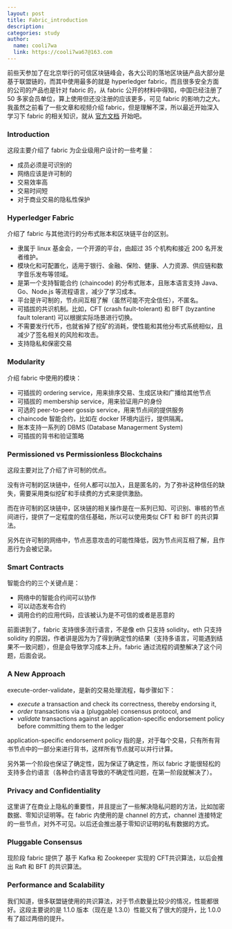 ```yaml
---
layout: post
title: Fabric_introduction
description:
categories: study
author:
  name: cooli7wa
  link: https://cooli7wa67@163.com
---
```

前些天参加了在北京举行的可信区块链峰会，各大公司的落地区块链产品大部分是基于联盟链的，而其中使用最多的就是 hyperledger fabric，而且很多安全方面的公司的产品也是针对 fabric 的，从 fabric 公开的材料中得知，中国已经注册了 50 多家会员单位，算上使用但还没注册的应该更多，可见 fabric 的影响力之大。我虽然之前看了一些文章和视频介绍 fabric，但是理解不深，所以最近开始深入学习下 fabric 的相关知识，就从 [官方文档](https://hyperledger-fabric.readthedocs.io/en/latest/whatis.html) 开始吧。

### Introduction

这段主要介绍了 fabric 为企业级用户设计的一些考量：

- 成员必须是可识别的
- 网络应该是许可制的
- 交易效率高
- 交易时间短
- 对于商业交易的隐私性保护

### Hyperledger Fabric

介绍了 fabric 与其他流行的分布式账本和区块链平台的区别。

- 隶属于 linux 基金会，一个开源的平台，由超过 35 个机构和接近 200 名开发者维护。
- 模块化和可配置化，适用于银行、金融、保险、健康、人力资源、供应链和数字音乐发布等领域。
- 是第一个支持智能合约 (chaincode) 的分布式账本，且账本语言支持 Java、Go、Node.js 等流程语言，减少了学习成本。
- 平台是许可制的，节点间互相了解（虽然可能不完全信任），不匿名。
- 可插拔的共识机制。比如，CFT (crash fault-tolerant) 和 BFT (byzantine fault tolerant) 可以根据实际场景进行切换。
- 不需要发行代币，也就省掉了挖矿的消耗，使性能和其他分布式系统相似，且减少了签名相关的风险和攻击。
- 支持隐私和保密交易

### Modularity

介绍 fabric 中使用的模块：

- 可插拔的 ordering service，用来排序交易、生成区块和广播给其他节点
- 可插拔的 membership service，用来验证用户的身份
- 可选的 peer-to-peer gossip service，用来节点间的提供服务
- chaincode 智能合约，比如在 docker 环境内运行，提供隔离。
- 账本支持一系列的 DBMS (Database Managerment System)
- 可插拔的背书和验证策略

### Permissioned vs Permissionless Blockchains

这段主要对比了介绍了许可制的优点。

没有许可制的区块链中，任何人都可以加入，且是匿名的，为了弥补这种信任的缺失，需要采用类似挖矿和手续费的方式来提供激励。

而在许可制的区块链中，区块链的相关操作是在一系列已知、可识别、审核的节点间进行，提供了一定程度的信任基础，所以可以使用类似 CFT 和 BFT 的共识算法。

另外在许可制的网络中，节点恶意攻击的可能性降低，因为节点间互相了解，且作恶行为会被记录。

### Smart Contracts

智能合约的三个关键点是：

- 网络中的智能合约间可以协作
- 可以动态发布合约
- 调用合约的应用代码，应该被认为是不可信的或者是恶意的

前面讲到了，fabric 支持很多流行语言，不是像 eth 只支持 solidity。eth 只支持 solidity 的原因，作者讲是因为为了得到确定性的结果（支持多语言，可能遇到结果不一致问题），但是会导致学习成本上升。fabric 通过流程的调整解决了这个问题，后面会说。

### A New Approach

execute-order-validate，是新的交易处理流程，每步骤如下：

- *execute* a transaction and check its correctness, thereby endorsing it,
- *order* transactions via a (pluggable) consensus protocol, and
- *validate* transactions against an application-specific endorsement policy before committing them to the ledger

application-specific endorsement policy 指的是，对于每个交易，只有所有背书节点中的一部分来进行背书，这样所有节点就可以并行计算。

另外第一个阶段也保证了确定性，因为保证了确定性，所以 fabric 才能很轻松的支持多合约语言（各种合约语言导致的不确定性问题，在第一阶段就解决了）。

### Privacy and Confidentiality

这里讲了在商业上隐私的重要性，并且提出了一些解决隐私问题的方法，比如加密数据、零知识证明等。在 fabric 内使用的是 channel 的方式，channel 连接特定的一些节点，对外不可见。以后还会推出基于零知识证明的私有数据的方式。

### Pluggable Consensus

现阶段 fabric 提供了 基于 Kafka 和 Zookeeper 实现的 CFT共识算法，以后会推出 Raft 和 BFT 的共识算法。

### Performance and Scalability

我们知道，很多联盟链使用的共识算法，对于节点数量比较少的情况，性能都很好。这段主要说的是 1.1.0 版本（现在是 1.3.0）性能又有了很大的提升，比 1.0.0 有了超过两倍的提升。

<script type="text/javascript" src="https://cdn.mathjax.org/mathjax/latest/MathJax.js?config=default"></script>
